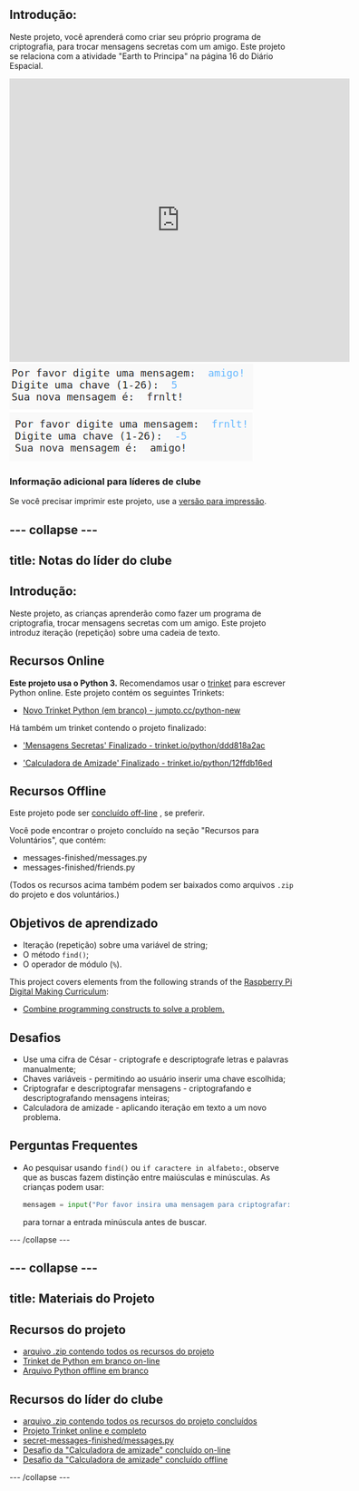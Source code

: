 ## Introdução:

Neste projeto, você aprenderá como criar seu próprio programa de criptografia, para trocar mensagens secretas com um amigo. Este projeto se relaciona com a atividade "Earth to Principa" na página 16 do Diário Espacial.

<div class="trinket">
  <iframe src="https://trinket.io/embed/python/ddd818a2ac?outputOnly=true&start=result" width="600" height="500" frameborder="0" marginwidth="0" marginheight="0" allowfullscreen>
  </iframe>
  <img src="images/messages-finished.png">
</div>

### Informação adicional para líderes de clube

Se você precisar imprimir este projeto, use a [versão para impressão](https://projects.raspberrypi.org/en/projects/secret-messages/print).

## \--- collapse \---

## title: Notas do líder do clube

## Introdução:

Neste projeto, as crianças aprenderão como fazer um programa de criptografia, trocar mensagens secretas com um amigo. Este projeto introduz iteração (repetição) sobre uma cadeia de texto.

## Recursos Online

**Este projeto usa o Python 3.** Recomendamos usar o [trinket](https://trinket.io/) para escrever Python online. Este projeto contém os seguintes Trinkets:

* [Novo Trinket Python (em branco) - jumpto.cc/python-new](http://jumpto.cc/python-new)

Há também um trinket contendo o projeto finalizado:

* ['Mensagens Secretas' Finalizado - trinket.io/python/ddd818a2ac](https://trinket.io/python/ddd818a2ac)

* ['Calculadora de Amizade' Finalizado - trinket.io/python/12ffdb16ed](https://trinket.io/python/12ffdb16ed)

## Recursos Offline

Este projeto pode ser [concluído off-line](https://www.codeclubprojects.org/en-GB/resources/python-working-offline/) , se preferir.

Você pode encontrar o projeto concluído na seção "Recursos para Voluntários", que contém:

* messages-finished/messages.py
* messages-finished/friends.py

(Todos os recursos acima também podem ser baixados como arquivos `.zip` do projeto e dos voluntários.)

## Objetivos de aprendizado

* Iteração (repetição) sobre uma variável de string;
* O método `find()`;
* O operador de módulo (`%`).

This project covers elements from the following strands of the [Raspberry Pi Digital Making Curriculum](http://rpf.io/curriculum):

* [Combine programming constructs to solve a problem.](https://www.raspberrypi.org/curriculum/programming/builder)

## Desafios

* Use uma cifra de César - criptografe e descriptografe letras e palavras manualmente;
* Chaves variáveis ​​- permitindo ao usuário inserir uma chave escolhida;
* Criptografar e descriptografar mensagens - criptografando e descriptografando mensagens inteiras;
* Calculadora de amizade - aplicando iteração em texto a um novo problema.

## Perguntas Frequentes

* Ao pesquisar usando `find()` ou `if caractere in alfabeto:`, observe que as buscas fazem distinção entre maiúsculas e minúsculas. As crianças podem usar:
    
    ```python
    mensagem = input("Por favor insira uma mensagem para criptografar: ").lower()
    ```
    
    para tornar a entrada minúscula antes de buscar.

\--- /collapse \---

## \--- collapse \---

## title: Materiais do Projeto

## Recursos do projeto

* [arquivo .zip contendo todos os recursos do projeto](resources/secret-messages-project-resources.zip)
* [Trinket de Python em branco on-line](http://jumpto.cc/python-new)
* [Arquivo Python offline em branco](resources/new-new.py)

## Recursos do líder do clube

* [arquivo .zip contendo todos os recursos do projeto concluídos](resources/secret-messages-volunteer-resources.zip)
* [Projeto Trinket online e completo](https://trinket.io/python/ddd818a2ac)
* [secret-messages-finished/messages.py](resources/secret-messages-finished-messages.py)
* [Desafio da "Calculadora de amizade" concluído on-line](https://trinket.io/python/12ffdb16ed)
* [Desafio da "Calculadora de amizade" concluído offline](resources/friendship-calculator-finished-friends.py)

\--- /collapse \---